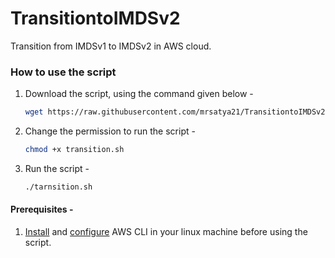 # TransitiontoIMDSv2
Transition from IMDSv1 to IMDSv2 in AWS cloud.  

### How to use the script
1. Download the script, using the command given below - 
    ```sh
    wget https://raw.githubusercontent.com/mrsatya21/TransitiontoIMDSv2/main/transition.sh
    ```

2. Change the permission to run the script - 
    ```sh
    chmod +x transition.sh
    ```

3. Run the script - 
    ```sh
    ./tarnsition.sh
    ```

#### Prerequisites - 
1. [Install](https://docs.aws.amazon.com/cli/latest/userguide/getting-started-install.html) and [configure](https://docs.aws.amazon.com/cli/latest/userguide/cli-configure-files.html#cli-configure-files-methods) AWS CLI in your linux machine before using the script.
